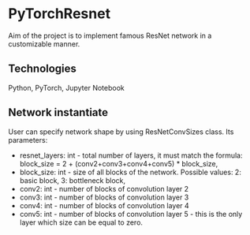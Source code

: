 # PyTorchResnet

Aim of the project is to implement famous ResNet network in a customizable manner.

## Technologies

Python, PyTorch, Jupyter Notebook

## Network instantiate

User can specify network shape by using ResNetConvSizes class. Its parameters:
- resnet_layers: int - total number of layers, it must match the formula: block_size = 2 + (conv2+conv3+conv4+conv5) * block_size,
- block_size: int - size of all blocks of the network. Possible values: 2: basic block, 3: bottleneck block,
- conv2: int - number of blocks of convolution layer 2
- conv3: int - number of blocks of convolution layer 3
- conv4: int - number of blocks of convolution layer 4
- conv5: int - number of blocks of convolution layer 5 - this is the only layer which size can be equal to zero.
